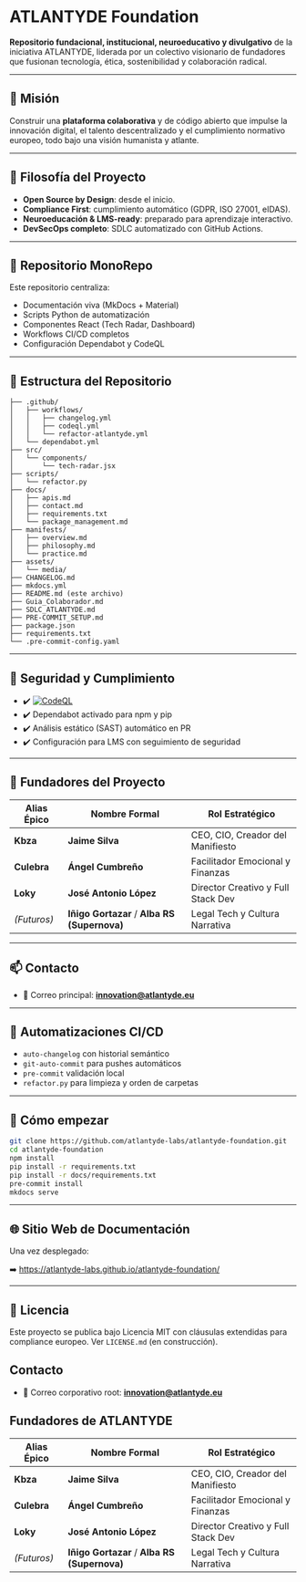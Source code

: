 
# ATLANTYDE Foundation

**Repositorio fundacional, institucional, neuroeducativo y divulgativo** de la iniciativa ATLANTYDE, liderada por un colectivo visionario de fundadores que fusionan tecnología, ética, sostenibilidad y colaboración radical.

---

## 🚀 Misión

Construir una **plataforma colaborativa** y de código abierto que impulse la innovación digital, el talento descentralizado y el cumplimiento normativo europeo, todo bajo una visión humanista y atlante.

---

## 🧬 Filosofía del Proyecto

- **Open Source by Design**: desde el inicio.
- **Compliance First**: cumplimiento automático (GDPR, ISO 27001, eIDAS).
- **Neuroeducación & LMS-ready**: preparado para aprendizaje interactivo.
- **DevSecOps completo**: SDLC automatizado con GitHub Actions.

---

## 🧩 Repositorio MonoRepo

Este repositorio centraliza:
- Documentación viva (MkDocs + Material)
- Scripts Python de automatización
- Componentes React (Tech Radar, Dashboard)
- Workflows CI/CD completos
- Configuración Dependabot y CodeQL

---

## 📁 Estructura del Repositorio

```
├── .github/
│   ├── workflows/
│   │   ├── changelog.yml
│   │   ├── codeql.yml
│   │   └── refactor-atlantyde.yml
│   └── dependabot.yml
├── src/
│   └── components/
│       └── tech-radar.jsx
├── scripts/
│   └── refactor.py
├── docs/
│   ├── apis.md
│   ├── contact.md
│   ├── requirements.txt
│   └── package_management.md
├── manifests/
│   ├── overview.md
│   ├── philosophy.md
│   └── practice.md
├── assets/
│   └── media/
├── CHANGELOG.md
├── mkdocs.yml
├── README.md (este archivo)
├── Guia_Colaborador.md
├── SDLC_ATLANTYDE.md
├── PRE-COMMIT_SETUP.md
├── package.json
├── requirements.txt
└── .pre-commit-config.yaml
```

---

## 🔐 Seguridad y Cumplimiento

- ✔️ [![CodeQL](https://github.com/atlantyde-labs/atlantyde-foundation/actions/workflows/codeql.yml/badge.svg)](https://github.com/atlantyde-labs/atlantyde-foundation/security/code-scanning)
- ✔️ Dependabot activado para npm y pip
- ✔️ Análisis estático (SAST) automático en PR
- ✔️ Configuración para LMS con seguimiento de seguridad

---

## 🧠 Fundadores del Proyecto

| Alias Épico | Nombre Formal         | Rol Estratégico                       |
|-------------|------------------------|----------------------------------------|
| **Kbza**    | **Jaime Silva**        | CEO, CIO, Creador del Manifiesto       |
| **Culebra** | **Ángel Cumbreño**     | Facilitador Emocional y Finanzas       |
| **Loky**    | **José Antonio López** | Director Creativo y Full Stack Dev     |
| *(Futuros)* | **Iñigo Gortazar** / **Alba RS (Supernova)** | Legal Tech y Cultura Narrativa |

---

## 📫 Contacto

- 📧 Correo principal: **innovation@atlantyde.eu**

---

## 🤖 Automatizaciones CI/CD

- `auto-changelog` con historial semántico
- `git-auto-commit` para pushes automáticos
- `pre-commit` validación local
- `refactor.py` para limpieza y orden de carpetas

---

## 🧭 Cómo empezar

```bash
git clone https://github.com/atlantyde-labs/atlantyde-foundation.git
cd atlantyde-foundation
npm install
pip install -r requirements.txt
pip install -r docs/requirements.txt
pre-commit install
mkdocs serve
```

---

## 🌐 Sitio Web de Documentación

Una vez desplegado:

➡️ https://atlantyde-labs.github.io/atlantyde-foundation/

---

## 🌊 Licencia

Este proyecto se publica bajo Licencia MIT con cláusulas extendidas para compliance europeo. Ver `LICENSE.md` (en construcción).


## Contacto

- 📩 Correo corporativo root: **innovation@atlantyde.eu**

## Fundadores de ATLANTYDE

| Alias Épico | Nombre Formal         | Rol Estratégico                       |
|-------------|------------------------|----------------------------------------|
| **Kbza**    | **Jaime Silva**        | CEO, CIO, Creador del Manifiesto       |
| **Culebra** | **Ángel Cumbreño**     | Facilitador Emocional y Finanzas       |
| **Loky**    | **José Antonio López** | Director Creativo y Full Stack Dev     |
| *(Futuros)* | **Iñigo Gortazar** / **Alba RS (Supernova)** | Legal Tech y Cultura Narrativa |

